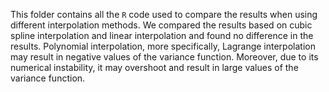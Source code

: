 This folder contains all the `R` code used to compare the results when using different interpolation methods. 
We compared the results based on cubic spline interpolation and linear interpolation and found no difference in the results.
Polynomial interpolation, more specifically, Lagrange interpolation may result in negative values of the variance function. Moreover, due to its numerical instability, it may overshoot and result in large values of the variance function. 
